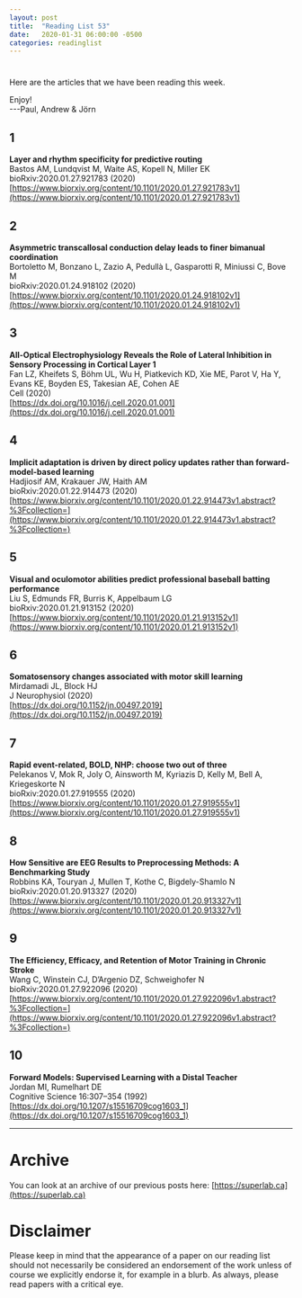 ```yaml
---
layout: post
title:  "Reading List 53"
date:   2020-01-31 06:00:00 -0500
categories: readinglist
---
```


# 

Here are the articles that we have been reading this week.

Enjoy!  
---Paul, Andrew & Jörn

## 1
**Layer and rhythm specificity for predictive routing**  
Bastos AM, Lundqvist M, Waite AS, Kopell N, Miller EK  
bioRxiv:2020.01.27.921783 (2020)  
[https://www.biorxiv.org/content/10.1101/2020.01.27.921783v1](https://www.biorxiv.org/content/10.1101/2020.01.27.921783v1)

## 2
**Asymmetric transcallosal conduction delay leads to finer bimanual coordination**  
Bortoletto M, Bonzano L, Zazio A, Pedullà L, Gasparotti R, Miniussi C, Bove M  
bioRxiv:2020.01.24.918102 (2020)  
[https://www.biorxiv.org/content/10.1101/2020.01.24.918102v1](https://www.biorxiv.org/content/10.1101/2020.01.24.918102v1)

## 3
**All-Optical Electrophysiology Reveals the Role of Lateral Inhibition in Sensory Processing in Cortical Layer 1**  
Fan LZ, Kheifets S, Böhm UL, Wu H, Piatkevich KD, Xie ME, Parot V, Ha Y, Evans KE, Boyden ES, Takesian AE, Cohen AE  
Cell (2020)  
[https://dx.doi.org/10.1016/j.cell.2020.01.001](https://dx.doi.org/10.1016/j.cell.2020.01.001)

## 4
**Implicit adaptation is driven by direct policy updates rather than forward-model-based learning**  
Hadjiosif AM, Krakauer JW, Haith AM  
bioRxiv:2020.01.22.914473 (2020)  
[https://www.biorxiv.org/content/10.1101/2020.01.22.914473v1.abstract?%3Fcollection=](https://www.biorxiv.org/content/10.1101/2020.01.22.914473v1.abstract?%3Fcollection=)

## 5
**Visual and oculomotor abilities predict professional baseball batting performance**  
Liu S, Edmunds FR, Burris K, Appelbaum LG  
bioRxiv:2020.01.21.913152 (2020)  
[https://www.biorxiv.org/content/10.1101/2020.01.21.913152v1](https://www.biorxiv.org/content/10.1101/2020.01.21.913152v1)

## 6
**Somatosensory changes associated with motor skill learning**  
Mirdamadi JL, Block HJ  
J Neurophysiol (2020)  
[https://dx.doi.org/10.1152/jn.00497.2019](https://dx.doi.org/10.1152/jn.00497.2019)

## 7
**Rapid event-related, BOLD, NHP: choose two out of three**  
Pelekanos V, Mok R, Joly O, Ainsworth M, Kyriazis D, Kelly M, Bell A, Kriegeskorte N  
bioRxiv:2020.01.27.919555 (2020)  
[https://www.biorxiv.org/content/10.1101/2020.01.27.919555v1](https://www.biorxiv.org/content/10.1101/2020.01.27.919555v1)

## 8
**How Sensitive are EEG Results to Preprocessing Methods: A Benchmarking Study**  
Robbins KA, Touryan J, Mullen T, Kothe C, Bigdely-Shamlo N  
bioRxiv:2020.01.20.913327 (2020)  
[https://www.biorxiv.org/content/10.1101/2020.01.20.913327v1](https://www.biorxiv.org/content/10.1101/2020.01.20.913327v1)

## 9
**The Efficiency, Efficacy, and Retention of Motor Training in Chronic Stroke**  
Wang C, Winstein CJ, D’Argenio DZ, Schweighofer N  
bioRxiv:2020.01.27.922096 (2020)  
[https://www.biorxiv.org/content/10.1101/2020.01.27.922096v1.abstract?%3Fcollection=](https://www.biorxiv.org/content/10.1101/2020.01.27.922096v1.abstract?%3Fcollection=)

## 10
**Forward Models: Supervised Learning with a Distal Teacher**  
Jordan MI, Rumelhart DE  
Cognitive Science 16:307–354 (1992)  
[https://dx.doi.org/10.1207/s15516709cog1603_1](https://dx.doi.org/10.1207/s15516709cog1603_1)


---
# Archive
You can look at an archive of our previous posts here: [https://superlab.ca](https://superlab.ca)


# Disclaimer
Please keep in mind that the appearance of a paper on our reading list should not necessarily be considered an endorsement of the work unless of course we explicitly endorse it, for example in a blurb. As always, please read papers with a critical eye.
